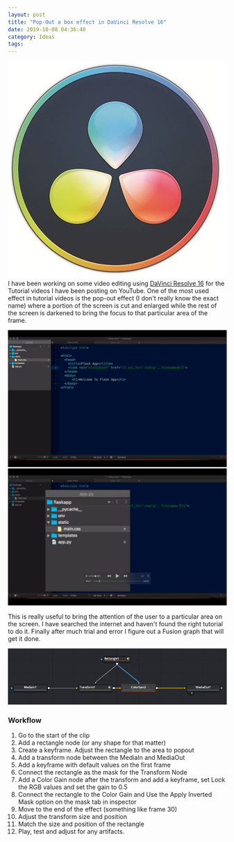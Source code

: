 ```yaml
---
layout: post
title: "Pop-Out a box effect in DaVinci Resolve 16"
date: 2019-10-08 04:36:40
category: Ideas
tags: 
---
```

[![1508177128_1366318](/img/wp-content/uploads/2019/10/1508177128_1366318-e1570508489301.jpg)](https://www.blackmagicdesign.com/in/products/davinciresolve/) I have been working on some video editing using [DaVinci Resolve 16](https://www.blackmagicdesign.com/in/products/davinciresolve/) for the Tutorial videos I have been posting on YouTube. One of the most used effect in tutorial videos is the pop-out effect (I don't really know the exact name) where a portion of the screen is cut and enlarged while the rest of the screen is darkened to bring the focus to that particular area of the frame.

![chosen-area](/img/wp-content/uploads/2019/10/chosen-area.png)![enlarged](/img/wp-content/uploads/2019/10/enlarged.png)

This is really useful to bring the attention of the user to a particular area on the screen. I have searched the internet and haven't found the right tutorial to do it. Finally after much trial and error I figure out a Fusion graph that will get it done.

![fusion-map.png](/img/wp-content/uploads/2019/10/fusion-map.png)
### Workflow


1. Go to the start of the clip
2. Add a rectangle node (or any shape for that matter)
3. Create a keyframe. Adjust the rectangle to the area to popout
4. Add a transform node between the MediaIn and MediaOut
5. Add a keyframe with default values on the first frame
6. Connect the rectangle as the mask for the Transform Node
7. Add a Color Gain node after the transform and add a keyframe, set Lock the RGB values and set the gain to 0.5
8. Connect the rectangle to the Color Gain and Use the Apply Inverted Mask option on the mask tab in inspector
9. Move to the end of the effect (something like frame 30)
10. Adjust the transform size and position
11. Match the size and position of the rectangle
12. Play, test and adjust for any artifacts.

